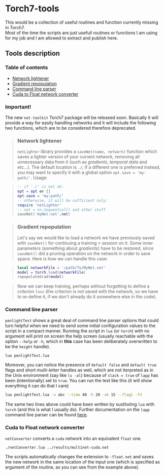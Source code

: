 Torch7-tools
============

This would be a collection of useful routines and function currently missing in Torch7.  
Most of the time the scripts are just usefull routines or functions I am using for my job and I am allowed to extract and publish here.

## Tools description

### Table of contents
 - [Network lightener](#network-lightener)
 - [Gradient repopulation](#gradient-repopulation)
 - [Command line parser](#command-line-parser)
 - [Cuda to Float network converter](#cuda-to-float-network-converter)

### Important!
The new `net-toolkit` Torch7 package will be released soon. Basically it will provide a way for easily handling networks and it will include the following two functions, which are to be considered therefore deprecated.

> ### Network lightener
> `netLighter` library provides a `saveNet(name, network)` function which saves a lighter version of your current network, removing all unnecessary data from it (such as *gradients*, *temporal data* and etc...). The default location is `./`; if a different one is preferred instead, you may want to specify it with a global option `opt.save = 'my-path/'`. Usage:

> ```lua
> -- if './' is not ok:
> opt = opt or {}
> opt.save = 'my-path/'
> -- otherwise, it will be sufficient only:
> require 'netLighter'
> -- net = nn.Sequential() and other stuff
> saveNet('myNet.net',net)
> ```

> ### Gradient repopulation
> Let's say we would like to load a network we have previously saved with `saveNet()` for continuing a training > session on it. Some inner parameters (something about *gradients*) have to be restored, since `saveNet()` did a pruning operation on the network in order to save space. Here is how we can handle this case:

> ```lua
> local networkFile = '/path/To/MyNet.net'
> model = torch.load(networkFile)
> repopulateGrad(model)
> ```

> Now we can keep training, perhaps without forgetting to define a *criterion* `loss` (the criterion is not saved with the network, so we have to re-define it, if we don't already do it somewhere else in the code).

### Command line parser
`penlightTest` shows a great deal of command line parser options that could turn helpful when we need to send some initial configuration values to the script in a compact manner. Running the script in `lua` (or `torch`) with no argument will print on screen the help screen (usually reachable with the option `--help` or `-h`, which in **this** case has been deliberately overwritten to be the `height` handle).
```bash
lua penlightTest.lua
```
Moreover, you can notice the presence of `default false` and `default true` flags and short *multi-letter* handles as well, which are not iterpreted as in the Unix environment (say like `ls -al`) because of `slack = true` of `lapp` has been (intentionally) set to `true`.
You can run the test like this (it will show everything it can do that I care)
```bash
lua penlightTest.lua -v abc --time 40 -h 20 -sk 15 --flag1 -f3
```
The same two lines above could have been written by sustituting `lua` with `torch` (and this is what I usually do). Further documentation on the `lapp` command line parser can be found [here](https://github.com/stevedonovan/Penlight/blob/master/doc/manual/08-additional.md#command-line-programs-with-lapp).

### Cuda to Float network converter
`netConverter` converts a `cuda` network into an equivalent `float` one.
```bash
./netConverter.lua ../results/multinet-cuda.net
```
The scripts automatically changes the extension to `-float.net` and saves the new network in the same location of the input one (which is specified as argument of the routine, as you can see from the example above).
